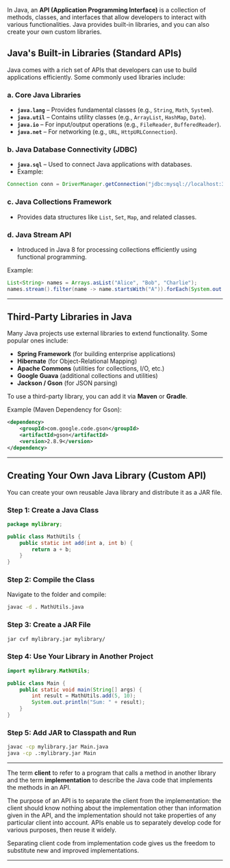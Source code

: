 In Java, an **API (Application Programming Interface)** is a collection of methods, classes, and interfaces that allow developers to interact with various functionalities. Java provides built-in libraries, and you can also create your own custom libraries.

## Java's Built-in Libraries (Standard APIs)

Java comes with a rich set of APIs that developers can use to build applications efficiently. Some commonly used libraries include:

### **a. Core Java Libraries**

- **`java.lang`** – Provides fundamental classes (e.g., `String`, `Math`, `System`).
- **`java.util`** – Contains utility classes (e.g., `ArrayList`, `HashMap`, `Date`).
- **`java.io`** – For input/output operations (e.g., `FileReader`, `BufferedReader`).
- **`java.net`** – For networking (e.g., `URL`, `HttpURLConnection`).

### **b. Java Database Connectivity (JDBC)**

- **`java.sql`** – Used to connect Java applications with databases.
- Example:
```java
Connection conn = DriverManager.getConnection("jdbc:mysql://localhost:3306/mydb", "user", "password");
```
### **c. Java Collections Framework**

- Provides data structures like `List`, `Set`, `Map`, and related classes.
### **d. Java Stream API**

- Introduced in Java 8 for processing collections efficiently using functional programming.

Example:
```java
List<String> names = Arrays.asList("Alice", "Bob", "Charlie");
names.stream().filter(name -> name.startsWith("A")).forEach(System.out::println);
```

---
## Third-Party Libraries in Java

Many Java projects use external libraries to extend functionality. Some popular ones include:

- **Spring Framework** (for building enterprise applications)
- **Hibernate** (for Object-Relational Mapping)
- **Apache Commons** (utilities for collections, I/O, etc.)
- **Google Guava** (additional collections and utilities)
- **Jackson / Gson** (for JSON parsing)


To use a third-party library, you can add it via **Maven** or **Gradle**.

Example (Maven Dependency for Gson):

```xml
<dependency>
    <groupId>com.google.code.gson</groupId>
    <artifactId>gson</artifactId>
    <version>2.8.9</version>
</dependency>
```


---


## Creating Your Own Java Library (Custom API)

You can create your own reusable Java library and distribute it as a JAR file.

### **Step 1: Create a Java Class**

```java
package mylibrary;

public class MathUtils {
    public static int add(int a, int b) {
        return a + b;
    }
}
```

### **Step 2: Compile the Class**

Navigate to the folder and compile:

```sh
javac -d . MathUtils.java
```

### **Step 3: Create a JAR File**

```sh
jar cvf mylibrary.jar mylibrary/
```

### **Step 4: Use Your Library in Another Project**

```java
import mylibrary.MathUtils;

public class Main {
    public static void main(String[] args) {
        int result = MathUtils.add(5, 10);
        System.out.println("Sum: " + result);
    }
}
```


### **Step 5: Add JAR to Classpath and Run**

```sh
javac -cp mylibrary.jar Main.java
java -cp .:mylibrary.jar Main
```

---



The term **client** to refer to a program that calls a method in another library and the term **implementation** to describe the Java code that implements the methods in an API.

The purpose of an API is to separate the client from the implementation: the client should know nothing about the implementation other than information given in the API, and the implementation should not take properties of any particular client into account. APIs enable us to separately develop code for various purposes, then reuse it widely.

Separating client code from implementation code gives us the freedom to substitute new and improved implementations.


---
